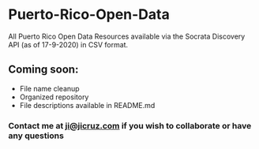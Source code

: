 # Puerto-Rico-Open-Data
All Puerto Rico Open Data Resources available via the Socrata Discovery API (as of 17-9-2020) in CSV format.

## Coming soon:
* File name cleanup
* Organized repository
* File descriptions available in README.md

### Contact me at <ji@jicruz.com> if you wish to collaborate or have any questions
